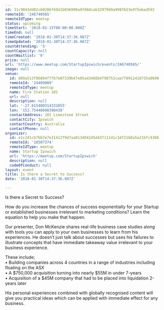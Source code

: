 ```yaml
---
id: 31c9043dd02c60286f69d1b036999a9f88dcab3297989a998fb53e9f5ebad592
remoteId: '246740565'
remoteIdType: meetup
status: upcoming
timeStart: '2018-02-15T08:00:00.000Z'
timeEnd: null
timeCreated: '2018-01-30T14:37:36.987Z'
timeUpdated: '2018-01-30T14:37:36.987Z'
countAttending: '5'
countCapacity: null
countWaitlist: '0'
price: null
url: 'https://www.meetup.com/StartupIpswich/events/246740565/'
image: null
venue:
  id: d09a513f86804ff7b7e07339b47e05a43468b4f98753caa778912418735a0b90
  remoteId: '24409009'
  remoteIdType: meetup
  name: Fire Station 101
  url: null
  description: null
  lat: '-27.615400314331055'
  lon: '152.75448608398438'
  contactAddress: 101 Limestone Street
  contactCity: Ipswich
  contactCountry: Australia
  contactPhone: null
organizer:
  id: e1c241cb7bb7e7e31412f9d7aa8134042d5d43f11141c34f2168a5a21bfc9386
  remoteId: '18507374'
  remoteIdType: meetup
  name: Startup Ipswich
  url: 'https://meetup.com/StartupIpswich'
  description: null
  codeOfConduct: null
layout: event
title: Is there a Secret to Success?
date: '2018-01-30T14:37:36.987Z'

---
```

<p>Is there a Secret to Success?</p> <p>How do you increase the chances of success exponentially for your Startup or established businesses irrelevant to marketing conditions? Learn the equation to help you make that happen.</p> <p>Our presenter, Don McKenzie shares real-life business case studies along with tools you can apply to your own businesses to learn from his experiences. He doesn’t just talk about successes but uses his failures to illustrate concepts that have immediate takeaway value irrelevant to your business experience.</p> <p>These include;<br/>• Building companies across 4 countries in a range of industries including floating on the ASX<br/>• A $750,000 acquisition turning into nearly $55M in under 7-years<br/>• Acquisition of a $45M company that had to be placed into liquidation 2-years later</p> <p>His personal experiences combined with globally recognised content will give you practical ideas which can be applied with immediate effect for any business.</p>
